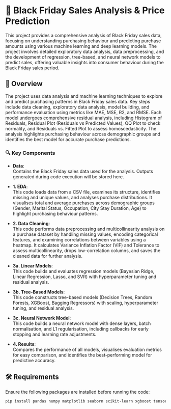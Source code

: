 # 🛒 Black Friday Sales Analysis & Price Prediction

This project provides a comprehensive analysis of Black Friday sales data, focusing on understanding purchasing behaviour and predicting purchase amounts using various machine learning and deep learning models. The project involves detailed exploratory data analysis, data preprocessing, and the development of regression, tree-based, and neural network models to predict sales, offering valuable insights into consumer behaviour during the Black Friday sales period.

## 📄 Overview

The project uses data analysis and machine learning techniques to explore and predict purchasing patterns in Black Friday sales data. Key steps include data cleaning, exploratory data analysis, model building, and performance evaluation using metrics like MAE, MSE, R2, and RMSE. Each model undergoes comprehensive residual analysis, including Histogram of Residuals, Residual Plot (Residuals vs Predicted Values), QQ Plot to check normality, and Residuals vs. Fitted Plot to assess homoscedasticity. The analysis highlights purchasing behaviour across demographic groups and identifies the best model for accurate purchase predictions.

### 🔍 Key Components

- **Data**:  
  Contains the Black Friday sales data used for the analysis. Outputs generated during code execution will be stored here.

- **1. EDA**:  
  This code loads data from a CSV file, examines its structure, identifies missing and unique values, and analyses purchase distributions. It visualises total and average purchases across demographic groups (Gender, Marital Status, Occupation, City Stay Duration, Age) to highlight purchasing behaviour patterns.

- **2. Data Cleaning**:  
  This code performs data preprocessing and multicollinearity analysis on a purchase dataset by handling missing values, encoding categorical features, and examining correlations between variables using a heatmap. It calculates Variance Inflation Factor (VIF) and Tolerance to assess multicollinearity, drops low-correlation columns, and saves the cleaned data for further analysis.

- **3a. Linear Models**:  
  This code builds and evaluates regression models (Bayesian Ridge, Linear Regression, Lasso, and SVR) with hyperparameter tuning and residual analysis.

- **3b. Tree-Based Models**:  
  This code constructs tree-based models (Decision Trees, Random Forests, XGBoost, Bagging Regressors) with scaling, hyperparameter tuning, and residual analysis.

- **3c. Neural Network Model**:  
  This code builds a neural network model with dense layers, batch normalisation, and L1 regularisation, including callbacks for early stopping and learning rate adjustments.

- **4. Results**:  
  Compares the performance of all models, visualises evaluation metrics for easy comparison, and identifies the best-performing model for predictive accuracy.

## 🛠️ Requirements

Ensure the following packages are installed before running the code:

```bash
pip install pandas numpy matplotlib seaborn scikit-learn xgboost tensorflow
